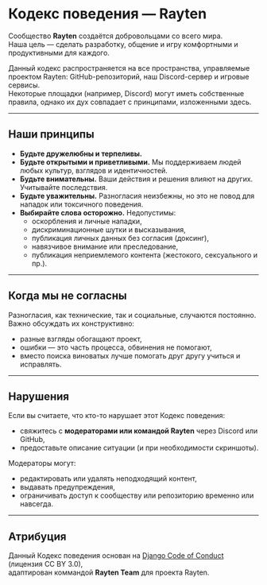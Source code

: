 # Кодекс поведения — Rayten

Сообщество **Rayten** создаётся добровольцами со всего мира.  
Наша цель — сделать разработку, общение и игру комфортными и продуктивными для каждого.  

Данный кодекс распространяется на все пространства, управляемые проектом Rayten: GitHub-репозиторий, наш Discord-сервер и игровые сервисы.  
Некоторые площадки (например, Discord) могут иметь собственные правила, однако их дух совпадает с принципами, изложенными здесь.  

---

## Наши принципы
- **Будьте дружелюбны и терпеливы.**  
- **Будьте открытыми и приветливыми.** Мы поддерживаем людей любых культур, взглядов и идентичностей.  
- **Будьте внимательны.** Ваши действия и решения влияют на других. Учитывайте последствия.  
- **Будьте уважительны.** Разногласия неизбежны, но это не повод для нападок или токсичного поведения.  
- **Выбирайте слова осторожно.** Недопустимы:  
  - оскорбления и личные нападки,  
  - дискриминационные шутки и высказывания,  
  - публикация личных данных без согласия (доксинг),  
  - навязчивое внимание или преследование,  
  - публикация неприемлемого контента (жестокого, сексуального и пр.).  

---

## Когда мы не согласны
Разногласия, как технические, так и социальные, случаются постоянно.  
Важно обсуждать их конструктивно:  
- разные взгляды обогащают проект,  
- ошибки — это часть процесса, обвинения не помогают,  
- вместо поиска виноватых лучше помогать друг другу учиться и исправлять.  

---

## Нарушения
Если вы считаете, что кто-то нарушает этот Кодекс поведения:  
- свяжитесь с **модераторами или командой Rayten** через Discord или GitHub,  
- предоставьте описание ситуации (и при необходимости скриншоты).  

Модераторы могут:  
- редактировать или удалять неподходящий контент,  
- выдавать предупреждения,  
- ограничивать доступ к сообществу или репозиторию временно или навсегда.  

---

## Атрибуция
Данный Кодекс поведения основан на [Django Code of Conduct](https://www.djangoproject.com/conduct/) (лицензия CC BY 3.0),  
адаптирован коммандой **Rayten Team** для проекта Rayten.  

